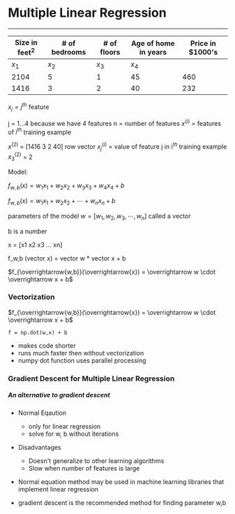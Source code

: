 # Multiple Linear Regression

---

| Size in feet$^2$ | # of bedrooms | # of floors | Age of home in years | Price in $1000's |
| --- | --- | --- | --- | --- |
| $x_1$ | $x_2$ | $x_3$ | $x_4$ | |
| 2104 | 5 | 1 | 45 | 460 |
| 1416 | 3 | 2 | 40 | 232 |

 $x_j = j^{th}$ feature

j = 1...4 because we have 4 features
n = number of features
$x^{(i)}$ = features of $i^{th}$ training example

$x^{(2)}$ = [1416 3 2 40] row vector 
$x_j^{(i)}$ = value of feature j in i$^{th}$ training example
$x_3^{(2)}$ = 2

Model:

$f_{w,b}(x) = w_1x_1 + w_2x_2 + w_3x_3 + w_4x_4 + b$

$f_{w,b}(x) = w_1x_1 + w_2x_2 + \cdots + w_nx_n + b$

parameters of the model
$w = [w_1, w_2, w_3, \cdots, w_n]$ called a vector

b is a number

x = [x1  x2 x3 ... xn]

f_w,b (vector x) = vector w * vector x + b

$f_{\overrightarrow{w,b}}(\overrightarrow{x}) = \overrightarrow w \cdot \overrightarrow x + b$

### Vectorization

$f_{\overrightarrow{w,b}}(\overrightarrow{x}) = \overrightarrow w \cdot \overrightarrow x + b$

`f = np.dot(w,x) + b`

- makes code shorter
- runs much faster then without vectorization 
- numpy dot function uses parallel processing

### Gradient Descent for Multiple Linear Regression


##### An alternative to gradient descent

- Normal Eqaution
    - only for linear regression
    - solve for w, b without iterations

- Disadvantages
    - Doesn't generalize to other learning algorithms
    - Slow when number of features is large

- Normal equation method may be used in machine learning libraries that implement linear regression
- gradient descent is the recommended method for finding parameter w,b

